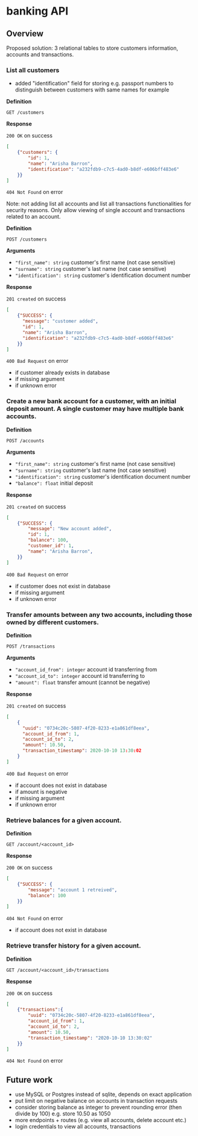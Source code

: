 # banking API

## Overview
Proposed solution: 3 relational tables to store customers information, accounts and transactions.

### List all customers
- added "identification" field for storing e.g. passport numbers to distinguish between customers with same names for example

**Definition**

`GET /customers`

**Response**

`200 OK` on success

```json
[
    {"customers": {
        "id": 1,
        "name": "Arisha Barron",
        "identification": "a232fdb9-c7c5-4ad0-b8df-e606bff483e6"
    }}
]
```

`404 Not Found` on error

Note: not adding list all accounts and list all transactions functionalities for
security reasons. Only allow viewing of single account and transactions related to an account.

**Definition**

`POST /customers`

**Arguments**

- `"first_name": string` customer's first name (not case sensitive)
- `"surname": string` customer's last name (not case sensitive)
- `"identification": string` customer's identification document number

**Response**

`201 created` on success

```json
[
    {"SUCCESS": {
      "message": "customer added",
      "id": 1,
      "name": "Arisha Barron",
      "identification": "a232fdb9-c7c5-4ad0-b8df-e606bff483e6"
    }}
]
```

`400 Bad Request` on error
- if customer already exists in database
- if missing argument
- if unknown error


### Create a new bank account for a customer, with an initial deposit amount. A single customer may have multiple bank accounts.

**Definition**

`POST /accounts`

**Arguments**

- `"first_name": string` customer's first name (not case sensitive)
- `"surname": string` customer's last name (not case sensitive)
- `"identification": string` customer's identification document number
- `"balance": float` initial deposit

**Response**

`201 created` on success

```json
[
    {"SUCCESS": {
        "message": "New account added",
        "id": 1,
        "balance": 100,
        "customer_id": 1,
        "name": "Arisha Barron",
    }}
]
```

`400 Bad Request` on error
- if customer does not exist in database
- if missing argument
- if unknown error

### Transfer amounts between any two accounts, including those owned by different customers.

**Definition**

`POST /transactions`

**Arguments**

- `"account_id_from": integer` account id transferring from
- `"account_id_to": integer` account id transferring to
- `"amount": float` transfer amount (cannot be negative)

**Response**

`201 created` on success

```json
[
    {
      "uuid": "0734c20c-5807-4f20-8233-e1a861df8eea",
      "account_id_from": 1,
      "account_id_to": 2,
      "amount": 10.50,
      "transaction_timestamp": 2020-10-10 13:30:02
    }
]
```
`400 Bad Request` on error
- if account does not exist in database
- if amount is negative
- if missing argument
- if unknown error

### Retrieve balances for a given account.

**Definition**

`GET /account/<account_id>`

**Response**

`200 OK` on success

```json
[
    {"SUCCESS": {
        "message": "account 1 retreived",
        "balance": 100
    }}
]
```

`404 Not Found` on error
- if account does not exist in database


### Retrieve transfer history for a given account.

**Definition**

`GET /account/<account_id>/transactions`

**Response**

`200 OK` on success

```json
[
    {"transactions":{
        "uuid": "0734c20c-5807-4f20-8233-e1a861df8eea",
        "account_id_from": 1,
        "account_id_to": 2,
        "amount": 10.50,
        "transaction_timestamp": "2020-10-10 13:30:02"
    }}
]
```

`404 Not Found` on error

## Future work

- use MySQL or Postgres instead of sqlite, depends on exact application
- put limit on negative balance on accounts in transaction requests
- consider storing balance as integer to prevent rounding error (then divide by 100) e.g. store 10.50 as 1050
- more endpoints + routes (e.g. view all accounts, delete account etc.)
- login credentials to view all accounts, transactions